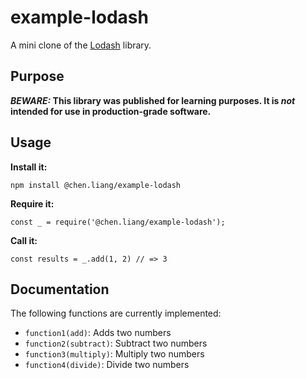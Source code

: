 # example-lodash

A mini clone of the [Lodash](https://lodash.com) library.

## Purpose

**_BEWARE:_ This library was published for learning purposes. It is _not_ intended for use in production-grade software.**

## Usage

**Install it:**

`npm install @chen.liang/example-lodash`

**Require it:**

`const _ = require('@chen.liang/example-lodash');`

**Call it:**

`const results = _.add(1, 2) // => 3`

## Documentation

The following functions are currently implemented:

* `function1(add)`: Adds two numbers
* `function2(subtract)`: Subtract two numbers
* `function3(multiply)`: Multiply two numbers
* `function4(divide)`: Divide two numbers
